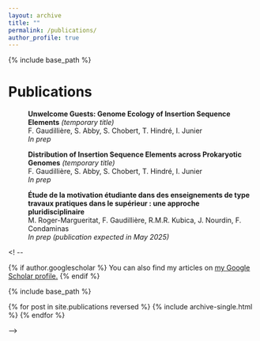 ```yaml
---
layout: archive
title: ""
permalink: /publications/
author_profile: true
---
```

{% include base_path %}


Publications
======

<p style="margin-left: 40px"><b>Unwelcome Guests: Genome Ecology of Insertion Sequence Elements</b>  <i>(temporary title)</i>
<br>F. Gaudillière, S. Abby, S. Chobert, T. Hindré, I. Junier
<br><i>In prep</i></p>


<p style="margin-left: 40px"><b>Distribution of Insertion Sequence Elements across Prokaryotic Genomes</b>  <i>(temporary title)</i>
<br>F. Gaudillière, S. Abby, S. Chobert, T. Hindré, I. Junier
<br><i>In prep</i></p>

<p style="margin-left: 40px"><b>Étude de la motivation étudiante dans des enseignements de type travaux pratiques dans le supérieur : une approche pluridisciplinaire</b>
<br>M. Roger-Margueritat, F. Gaudillière, R.M.R. Kubica, J. Nourdin, F. Condaminas
<br><i>In prep (publication expected in May 2025)</i></p>

<! --

{% if author.googlescholar %}
  You can also find my articles on <u><a href="{{author.googlescholar}}">my Google Scholar profile</a>.</u>
{% endif %}

{% include base_path %}

{% for post in site.publications reversed %}
  {% include archive-single.html %}
{% endfor %}

-->
